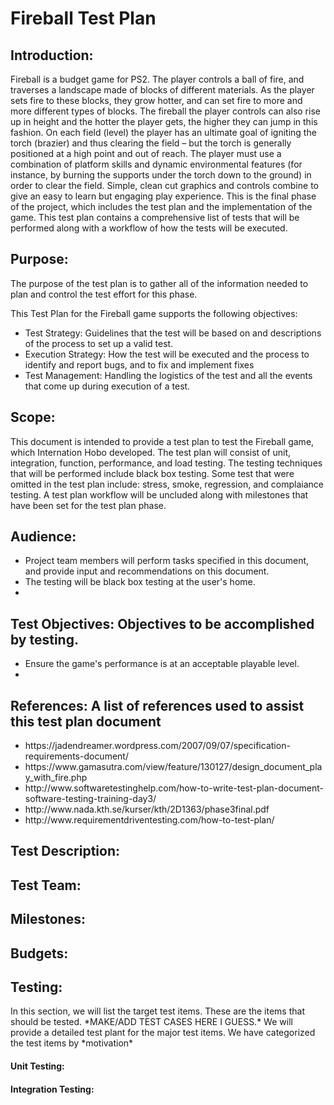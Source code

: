 <h1>Fireball Test Plan</h1>
<p><h2>Introduction:</h2> Fireball is a budget game for PS2. The player controls a ball of fire, and traverses a landscape made of blocks of different materials. As the player sets fire to these blocks, they grow hotter, and can set fire to more and more different types of blocks. The fireball the player controls can also rise up in height and the hotter the player gets, the higher they can jump in this fashion. On each field (level) the player has an ultimate goal of igniting the torch (brazier) and thus clearing the field – but the torch is generally positioned at a high point and out of reach. The player must use a combination of platform skills and dynamic environmental features (for instance, by burning the supports under the torch down to the ground) in order to clear the field. Simple, clean cut graphics and controls combine to give an easy to learn but engaging play experience. This is the final phase of the project, which includes the test plan and the implementation of the game. This test plan contains a comprehensive list of tests that will be performed along with a workflow of how the tests will be executed. </p>
<p><h2>Purpose:</h2> The purpose of the test plan is to gather all of the information needed to plan and control the test effort for this phase.</p>
<p>This Test Plan for the Fireball game supports the following objectives:</p>
    <ul>
        <li>Test Strategy: Guidelines that the test will be based on and descriptions of the process to set up a valid test.</li>
        <li>Execution Strategy: How the test will be executed and the process to identify and report bugs, and to fix and implement fixes</li>
        <li>Test Management: Handling the logistics of the test and all the events that come up during execution of a test.</li>
    </ul>
<p><h2>Scope:</h2> This document is intended to provide a test plan to test the Fireball game, which Internation Hobo developed. The test plan will consist of unit, integration, function, performance, and load testing. The testing techniques that will be performed include black box testing. Some test that were omitted in the test plan include: stress, smoke, regression, and complaiance testing. A test plan workflow will be uncluded along with milestones that have been set for the test plan phase.</p>
<p><h2>Audience: </h2></p>
    <ul>
        <li>Project team members will perform tasks specified in this document, and provide input and recommendations on this document.</li>
        <li>The testing will be black box testing at the user's home.</li>
        <li></li>
    </ul>
<p><h2>Test Objectives: Objectives to be accomplished by testing.</h2></p>
    <ul>
        <li>Ensure the game's performance is at an acceptable playable level.</li>
        <li></li>
    </ul>
<p><h2>References: A list of references used to assist this test plan document</h2></p>
    <ul>
        <li>https://jadendreamer.wordpress.com/2007/09/07/specification-requirements-document/</li>
        <li>https://www.gamasutra.com/view/feature/130127/design_document_play_with_fire.php</li>
        <li>http://www.softwaretestinghelp.com/how-to-write-test-plan-document-software-testing-training-day3/</li>
        <li>http://www.nada.kth.se/kurser/kth/2D1363/phase3final.pdf</li>
        <li>http://www.requirementdriventesting.com/how-to-test-plan/</li>
    </ul>
<p><h2>Test Description:</h2> </p>
<p><h2>Test Team:</h2 ></p>
<p><h2>Milestones:</h2> </p>
<p><h2>Budgets:</h2> </p>
<p><h2>Testing:</h2> In this section, we will list the target test items. These are the items that should be tested. *MAKE/ADD TEST CASES HERE I GUESS.* We will provide a detailed test plant for the major test items. We have categorized the test items by *motivation*</p>
<p><h4>Unit Testing: </h4></p>
<p><h4>Integration Testing: </h4></p>
